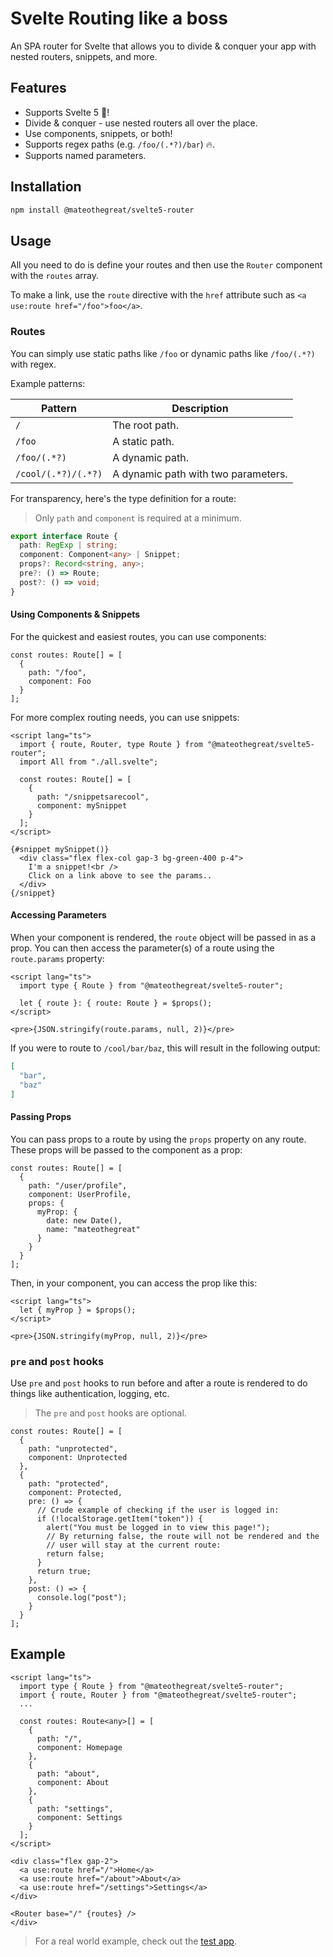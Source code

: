 # Svelte Routing like a boss

An SPA router for Svelte that allows you to divide & conquer your app with nested routers, snippets, and more.

## Features

- Supports Svelte 5 🚀!
- Divide & conquer - use nested routers all over the place.
- Use components, snippets, or both!
- Supports regex paths (e.g. `/foo/(.*?)/bar`) 🔥.
- Supports named parameters.

## Installation

```bash
npm install @mateothegreat/svelte5-router
```

## Usage

All you need to do is define your routes and then use the `Router` component with the `routes` array.

To make a link, use the `route` directive with the `href` attribute such as `<a use:route href="/foo">foo</a>`.

### Routes

You can simply use static paths like `/foo` or dynamic paths like `/foo/(.*?)` with regex.

Example patterns:

| Pattern             | Description                         |
| ------------------- | ----------------------------------- |
| `/`                 | The root path.                      |
| `/foo`              | A static path.                      |
| `/foo/(.*?)`        | A dynamic path.                     |
| `/cool/(.*?)/(.*?)` | A dynamic path with two parameters. |

For transparency, here's the type definition for a route:

> Only `path` and `component` is required at a minimum.

```ts
export interface Route {
  path: RegExp | string;
  component: Component<any> | Snippet;
  props?: Record<string, any>;
  pre?: () => Route;
  post?: () => void;
}
```

#### Using Components & Snippets

For the quickest and easiest routes, you can use components:

```svelte
const routes: Route[] = [
  {
    path: "/foo",
    component: Foo
  }
];
```

For more complex routing needs, you can use snippets:

```svelte
<script lang="ts">
  import { route, Router, type Route } from "@mateothegreat/svelte5-router";
  import All from "./all.svelte";

  const routes: Route[] = [
    {
      path: "/snippetsarecool",
      component: mySnippet
    }
  ];
</script>

{#snippet mySnippet()}
  <div class="flex flex-col gap-3 bg-green-400 p-4">
    I'm a snippet!<br />
    Click on a link above to see the params..
  </div>
{/snippet}
```

#### Accessing Parameters

When your component is rendered, the `route` object will be passed in as a prop. You can then access the parameter(s) of a route using the `route.params` property:

```svelte
<script lang="ts">
  import type { Route } from "@mateothegreat/svelte5-router";

  let { route }: { route: Route } = $props();
</script>

<pre>{JSON.stringify(route.params, null, 2)}</pre>
```

If you were to route to `/cool/bar/baz`, this will result in the following output:

```json
[
  "bar",
  "baz"
]
```

#### Passing Props

You can pass props to a route by using the `props` property on any route. These props will be passed to the component as a prop:

```svelte
const routes: Route[] = [
  {
    path: "/user/profile",
    component: UserProfile,
    props: {
      myProp: {
        date: new Date(),
        name: "mateothegreat"
      }
    }
  }
];
```

Then, in your component, you can access the prop like this:

```svelte
<script lang="ts">
  let { myProp } = $props();
</script>

<pre>{JSON.stringify(myProp, null, 2)}</pre>
```

### `pre` and `post` hooks

Use `pre` and `post` hooks to run before and after a route is rendered to do things like authentication, logging, etc.

> The `pre` and `post` hooks are optional.

```svelte
const routes: Route[] = [
  {
    path: "unprotected",
    component: Unprotected
  },
  {
    path: "protected",
    component: Protected,
    pre: () => {
      // Crude example of checking if the user is logged in:
      if (!localStorage.getItem("token")) {
        alert("You must be logged in to view this page!");
        // By returning false, the route will not be rendered and the
        // user will stay at the current route:
        return false;
      }
      return true;
    },
    post: () => {
      console.log("post");
    }
  }
];
```

## Example

```svelte
<script lang="ts">
  import type { Route } from "@mateothegreat/svelte5-router";
  import { route, Router } from "@mateothegreat/svelte5-router";
  ...

  const routes: Route<any>[] = [
    {
      path: "/",
      component: Homepage
    },
    {
      path: "about",
      component: About
    },
    {
      path: "settings",
      component: Settings
    }
  ];
</script>

<div class="flex gap-2">
  <a use:route href="/">Home</a>
  <a use:route href="/about">About</a>
  <a use:route href="/settings">Settings</a>
</div>

<Router base="/" {routes} />
</div>
```

> For a real world example, check out the [test app](./test/app/src/app.svelte).
